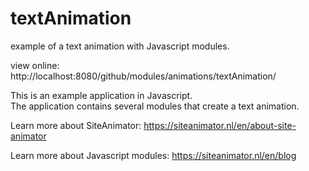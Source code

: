 # textAnimation
example of a text animation with Javascript modules.


view online: http://localhost:8080/github/modules/animations/textAnimation/

This is an example application in Javascript.  
The application contains several modules that create a text animation.  
  
Learn more about SiteAnimator: https://siteanimator.nl/en/about-site-animator  

Learn more about Javascript modules: https://siteanimator.nl/en/blog  
